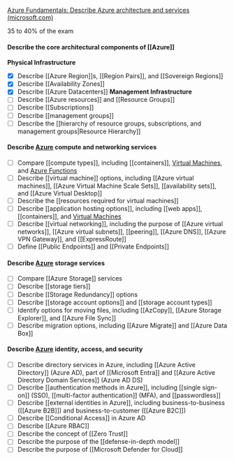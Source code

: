 [Azure Fundamentals: Describe Azure architecture and services (microsoft.com)](https://learn.microsoft.com/en-us/training/paths/azure-fundamentals-describe-azure-architecture-services/)

35 to 40% of the exam
#### Describe the core architectural components of [[Azure]]
**Physical Infrastructure**
- [x] Describe [[Azure Region]]s, [[Region Pairs]], and [[Sovereign Regions]]
- [x] Describe [[Availability Zones]]
- [x] Describe [[Azure Datacenters]]
**Management Infrastructure**
- [ ] Describe [[Azure resources]] and [[Resource Groups]]
- [ ] Describe [[Subscriptions]]
- [ ] Describe [[management groups]]
- [ ] Describe the [[hierarchy of resource groups, subscriptions, and management groups|Resource Hierarchy]]
#### Describe [Azure](Azure.md) compute and networking services
- [ ] Compare [[compute types]], including [[containers]], [Virtual Machines](Virtual%20Machine.md), and [Azure Functions](Azure%20Functions)
- [ ] Describe [[virtual machine]] options, including [[Azure virtual machines]], [[Azure Virtual Machine Scale Sets]], [[availability sets]], and [[Azure Virtual Desktop]]
- [ ] Describe the [[resources required for virtual machines]]
- [ ] Describe [[application hosting options]], including [[web apps]], [[containers]], and [Virtual Machines](Virtual%20Machine.md)
- [ ] Describe [[virtual networking]], including the purpose of [[Azure virtual networks]], [[Azure virtual subnets]], [[peering]], [[Azure DNS]], [[Azure VPN Gateway]], and [[ExpressRoute]]
- [ ] Define [[Public Endpoints]] and [[Private Endpoints]]
#### Describe [Azure](Azure.md) storage services
- [ ] Compare [[Azure Storage]] services
- [ ] Describe [[storage tiers]]
- [ ] Describe [[Storage Redundancy]] options
- [ ] Describe [[storage account options]] and [[storage account types]]
- [ ] Identify options for moving files, including [[AzCopy]], [[Azure Storage Explorer]], and [[Azure File Sync]]
- [ ] Describe migration options, including [[Azure Migrate]] and [[Azure Data Box]]
#### Describe [Azure](Azure.md) identity, access, and security
- [ ] Describe directory services in Azure, including [[Azure Active Directory]] (Azure AD), part of [[Microsoft Entra]] and [[Azure Active Directory Domain Services]] (Azure AD DS)
- [ ] Describe [[authentication methods in Azure]], including [[single sign-on]] (SSO), [[multi-factor authentication]] (MFA), and [[passwordless]]
- [ ] Describe [[external identities in Azure]], including business-to-business ([[Azure B2B]]) and business-to-customer ([[Azure B2C]])
- [ ] Describe [[Conditional Access]] in Azure AD
- [ ] Describe [[Azure RBAC]]
- [ ] Describe the concept of [[Zero Trust]]
- [ ] Describe the purpose of the [[defense-in-depth model]]
- [ ] Describe the purpose of [[Microsoft Defender for Cloud]]